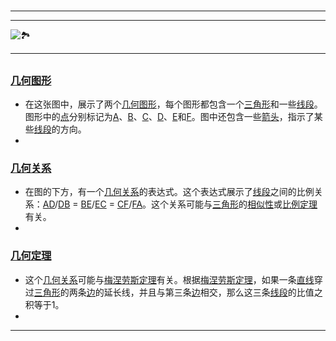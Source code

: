 # 
___
___
![🏞️](https://cdn.jsdelivr.net/gh/bwicarus/img/20240804031327.jpg)
___
## 
### [几何图形](https://zh.wikipedia.org/wiki/几何图形)
- 在这张图中，展示了两个[几何图形](https://zh.wikipedia.org/wiki/几何图形)，每个图形都包含一个[三角形](https://zh.wikipedia.org/wiki/三角形)和一些[线段](https://zh.wikipedia.org/wiki/线段)。图形中的[点](https://zh.wikipedia.org/wiki/点)分别标记为[A](https://zh.wikipedia.org/wiki/A)、[B](https://zh.wikipedia.org/wiki/B)、[C](https://zh.wikipedia.org/wiki/C)、[D](https://zh.wikipedia.org/wiki/D)、[E](https://zh.wikipedia.org/wiki/E)和[F](https://zh.wikipedia.org/wiki/F)。图中还包含一些[箭头](https://zh.wikipedia.org/wiki/箭头)，指示了某些[线段](https://zh.wikipedia.org/wiki/线段)的方向。
- 

### [几何关系](https://zh.wikipedia.org/wiki/几何关系)
- 在图的下方，有一个[几何关系](https://zh.wikipedia.org/wiki/几何关系)的表达式。这个表达式展示了[线段](https://zh.wikipedia.org/wiki/线段)之间的比例关系：[AD](https://zh.wikipedia.org/wiki/AD)/[DB](https://zh.wikipedia.org/wiki/DB) = [BE](https://zh.wikipedia.org/wiki/BE)/[EC](https://zh.wikipedia.org/wiki/EC) = [CF](https://zh.wikipedia.org/wiki/CF)/[FA](https://zh.wikipedia.org/wiki/FA)。这个关系可能与[三角形](https://zh.wikipedia.org/wiki/三角形)的[相似性](https://zh.wikipedia.org/wiki/相似性)或[比例定理](https://zh.wikipedia.org/wiki/比例定理)有关。
- 

### [几何定理](https://zh.wikipedia.org/wiki/几何定理)
- 这个[几何关系](https://zh.wikipedia.org/wiki/几何关系)可能与[梅涅劳斯定理](https://zh.wikipedia.org/wiki/梅涅劳斯定理)有关。根据[梅涅劳斯定理](https://zh.wikipedia.org/wiki/梅涅劳斯定理)，如果一条[直线](https://zh.wikipedia.org/wiki/直线)穿过[三角形](https://zh.wikipedia.org/wiki/三角形)的两条[边](https://zh.wikipedia.org/wiki/边)的延长线，并且与第三条[边](https://zh.wikipedia.org/wiki/边)相交，那么这三条[线段](https://zh.wikipedia.org/wiki/线段)的比值之积等于1。
- 
___
